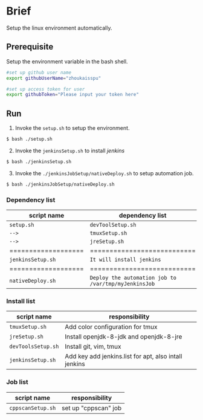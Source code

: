 # Brief

Setup the linux environment automatically.

## Prerequisite

Setup the environment variable in the bash shell.

```sh
#set up github user name
export githubUserName="zhoukaisspu"

#set up access token for user
export githubToken="Please input your token here"
```

## Run

1. Invoke the `setup.sh` to setup the environment.

```sh
$ bash ./setup.sh
```

2. Invoke the `jenkinsSetup.sh` to install *jenkins*

```sh
$ bash ./jenkinsSetup.sh
```

3. Invoke the `./jenkinsJobSetup/nativeDeploy.sh` to setup automation job.

```sh
$ bash ./jenkinsJobSetup/nativeDeploy.sh
```

### Dependency list

| script name       |    dependency list       |
|-------------------|--------------------------|
| `setup.sh`        | `devToolSetup.sh`        |
| `-->`             | `tmuxSetup.sh`            |
| `-->`             | `jreSetup.sh`             |
|===================|===========================|
| `jenkinsSetup.sh` | `It will install jenkins`   |
|===================|===========================|
| `nativeDeploy.sh` | `Deploy the automation job to /var/tmp/myJenkinsJob` |



### Install list

| script name         |    responsibility   |
|---------------------|---------------------|
| `tmuxSetup.sh`      | Add color configuration for tmux |
| `jreSetup.sh`       | Install openjdk-8-jdk and openjdk-8-jre  |
| `devToolsSetup.sh`  | Install git, vim, tmux|
| `jenkinsSetup.sh`   | Add key add jenkins.list for apt, also intall jenkins | 

### Job list

| script name   |  responsibility   |
|---------------|-------------------|
| `cppscanSetup.sh` | set up "cppscan" job |
